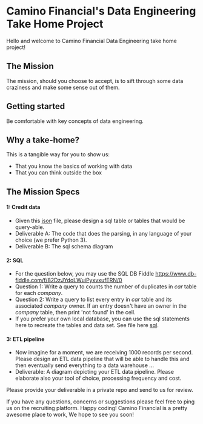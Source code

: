 # Camino Financial's Data Engineering Take Home Project

Hello and welcome to Camino Financial Data Engineering take home project!

## The Mission

The mission, should you choose to accept, is to sift through some data craziness and make some sense out of them.

## Getting started

Be comfortable with key concepts of data engineering.

## Why a take-home?

This is a tangible way for you to show us:

* That you know the basics of working with data
* That you can think outside the box

## The Mission Specs

#### 1: Credit data ####
* Given this [json](prequalresult.json) file, please design a sql table or tables that would be query-able.
* Deliverable A: The code that does the parsing, in any language of your choice (we prefer Python 3).
* Deliverable B: The sql schema diagram

#### 2: SQL ####
* For the question below, you may use the SQL DB Fiddle https://www.db-fiddle.com/f/82DzJYdoLWuiPyxvxufERN/0
* Question 1: Write a query to counts the number of duplicates in _car_ table for each _company_.
* Question 2: Write a query to list every entry in _car_ table and its associated _company_ owner. If an entry doesn't have an owner in the _company_ table, then print 'not found' in the cell.
* If you prefer your own local database, you can use the sql statements here to recreate the tables and data set. See file here [sql](db.sql).

#### 3: ETL pipeline  ####
* Now imagine for a moment, we are receiving 1000 records per second. Please design an ETL data pipeline that will be able to handle this and then eventually send everything to a data warehouse ...
* Deliverable: A diagram depicting your ETL data pipeline. Please elaborate also your tool of choice, processing frequency and cost.

Please provide your deliverable in a private repo and send to us for review.


If you have any questions, concerns or suggestions please feel free to ping us on the recruiting platform.
Happy coding! Camino Financial is a pretty awesome place to work, We hope to see you soon! 
